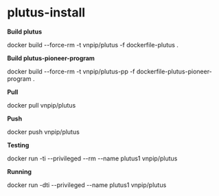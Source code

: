 # plutus-install

**Build plutus**

docker build --force-rm -t vnpip/plutus -f dockerfile-plutus .

**Build plutus-pioneer-program**

docker build --force-rm -t vnpip/plutus-pp -f dockerfile-plutus-pioneer-program .


**Pull**

docker pull vnpip/plutus

**Push**

docker push vnpip/plutus

**Testing**

docker run -ti --privileged --rm  --name plutus1 vnpip/plutus

**Running**

docker run -dti --privileged  --name plutus1 vnpip/plutus
